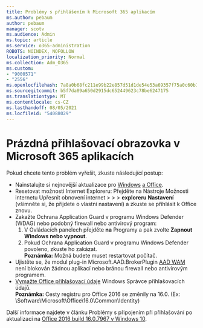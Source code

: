 ```yaml
---
title: Problémy s přihlášením k Microsoft 365 aplikacím
ms.author: pebaum
author: pebaum
manager: scotv
ms.audience: Admin
ms.topic: article
ms.service: o365-administration
ROBOTS: NOINDEX, NOFOLLOW
localization_priority: Normal
ms.collection: Adm_O365
ms.custom:
- "9000571"
- "2556"
ms.openlocfilehash: 7a8a0b68fc211e99b22e857d51d1de54e53a69357f75a0c60b1e83078cd5b27f
ms.sourcegitcommit: b5f7da89a650d2915dc652449623c78be6247175
ms.translationtype: MT
ms.contentlocale: cs-CZ
ms.lasthandoff: 08/05/2021
ms.locfileid: "54088029"
---
```

# <a name="blank-sign-in-screen-in-microsoft-365-apps"></a>Prázdná přihlašovací obrazovka v Microsoft 365 aplikacích

Pokud chcete tento problém vyřešit, zkuste následující postup:
- Nainstalujte si nejnovější aktualizace pro [Windows](https://support.microsoft.com/help/4027667/windows-10-update) [a Office](https://support.office.com/article/update-office-and-your-computer-with-microsoft-update-2ab296f3-7f03-43a2-8e50-46de917611c5).
- Resetovat možnosti Internet Exploreru: Přejděte na Nástroje Možnosti internetu Upřesnit obnovení internet  >    >    >  **exploreru Nastavení** (všimněte si, že přijdete o vlastní nastavení) a zkuste se přihlásit k Office znovu.
- Zakažte Ochrana Application Guard v programu Windows Defender (WDAG) nebo podobný firewall nebo antivirový program:
    1. V Ovládacích panelech přejděte **na** Programy a pak zvolte **Zapnout Windows nebo vypnout**.
    2. Pokud Ochrana Application Guard v programu Windows Defender povoleno, zkuste ho zakázat.<br/>
    **Poznámka:** Možná budete muset restartovat počítač.
- Ujistěte se, že modul plug-in Microsoft.AAD.BrokerPlugin [AAD WAM](https://docs.microsoft.com/office365/troubleshoot/administration/connection-issue-when-sign-in-office-2016#symptom-1) není blokován žádnou aplikací nebo bránou firewall nebo antivirovým programem.
- [Vymažte Office přihlašovací údaje](https://docs.microsoft.com/office/troubleshoot/error-messages/another-account-already-signed-in#step-3-clear-cached-credentials-on-the-computer) Windows Správce přihlašovacích údajů.<br/>
    **Poznámka:** Cesty registru pro Office 2016 se změnily na 16.0. (Ex: \Software\Microsoft\Office\16.0\Common\Identity\)

Další informace najdete v článku Problémy s připojením při přihlašování po aktualizaci na [Office 2016 build 16.0.7967 v Windows 10](https://docs.microsoft.com/office365/troubleshoot/administration/connection-issue-when-sign-in-office-2016).